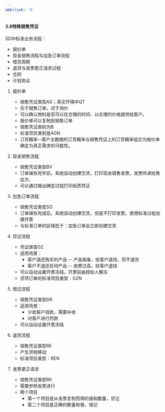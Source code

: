 ```yaml
---
abbrlink: '0'
---
```

#### 3.8特殊销售凭证 ###

SD中标准业务流程：
* 报价单
* 现金销售流程与加急订单流程
* 借贷周期
* 退货与发票更正请求过程
* 合同
* 计划协议

1. 报价单
    * 销售凭证类型AG；英文环境中QT
    * 先于销售订单，迟于询价
    * 可以确认物料是否可以在合理的时间、以合理的价格提供给客户。
    * 报价单可以复制到销售订单
    * 销售凭证类别为B
    * 标准项目类别是AGN
    * 订货概率--客户主数据的订货概率与销售凭证上的订货概率组合为报价单确定为真正需求的可能性。

2. 现金销售流程
    * 销售凭证类型BV
    * 订单保存完毕后，系统自动创建交货，打印现金销售发票，发票传递给售达方。
    * 可以通过输出确定过程打印纸质凭证
3. 加急订单流程
    * 销售凭证类型SO
    * 订单保存完成后，系统自动创建交货，但是不打印发票，使用标准过程创建开票
    * 与标准订单的区域在于：加急订单会立即创建交货
4. 贷记流程
    * 凭证类型G2
    * 适用场景：
        * 客户退还购买的产品 -- 产品报废，给客户退钱，但不退货
        * 客户不退还任何产品 -- 收费过高，给客户退钱
    * 可以自动设置开票冻结，开票前由授权人解冻
    * 贷项订单的标准项目类型：G2N
5. 借记流程
    * 销售凭证类型DR
    * 适用场景：
        * 少收客户钱款，需要补收
        * 对客户进行罚款
    * 可以自动设置开票冻结
6. 退货流程
    * 销售凭证类型RE
    * 产生货物移动
    * 标准项目类型：REN
7. 发票更正请求
    * 销售凭证类型RK
    * 需要参照发票进行
    * 两个项目
        * 第一个项目是从发票复制而得的值和数量，贷记
        * 第二个项目是正确的数量和值，借记